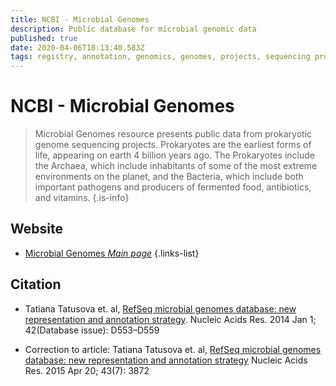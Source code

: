 ```yaml
---
title: NCBI - Microbial Genomes
description: Public database for microbial genomic data
published: true
date: 2020-04-06T18:13:40.583Z
tags: registry, annotation, genomics, genomes, projects, sequencing projects, project library, annotation tools
---
```


# NCBI - Microbial Genomes

> Microbial Genomes resource presents public data from prokaryotic genome sequencing projects. Prokaryotes are the earliest forms of life, appearing on earth 4 billion years ago. The Prokaryotes include the Archaea, which include inhabitants of some of the most extreme environments on the planet, and the Bacteria, which include both important pathogens and producers of fermented food, antibiotics, and vitamins.
{.is-info}

## Website

- [Microbial Genomes *Main page*](https://www.ncbi.nlm.nih.gov/genome/microbes/)
{.links-list}


## Citation

- Tatiana Tatusova et. al, [RefSeq microbial genomes database: new representation and annotation strategy](https://www.ncbi.nlm.nih.gov/pmc/articles/PMC3965038/). Nucleic Acids Res. 2014 Jan 1; 42(Database issue): D553–D559 

- Correction to article: Tatiana Tatusova et. al,  [RefSeq microbial genomes database: new representation and annotation strategy](https://www.ncbi.nlm.nih.gov/pmc/articles/PMC4402550/) Nucleic Acids Res. 2015 Apr 20; 43(7): 3872








